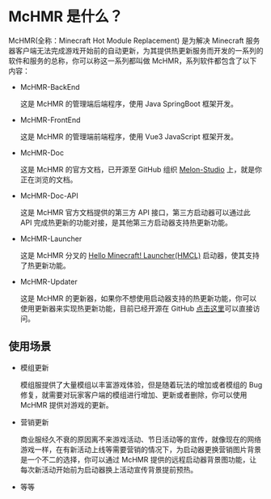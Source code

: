 # McHMR 是什么？

McHMR(全称：Minecraft Hot Module Replacement) 是为解决 Minecraft 服务器客户端无法完成游戏开始前的自动更新，为其提供热更新服务而开发的一系列的软件和服务的总称，你可以称这一系列都叫做 McHMR，系列软件都包含了以下内容：

- McHMR-BackEnd

   这是 McHMR 的管理端后端程序，使用 Java SpringBoot 框架开发。

- McHMR-FrontEnd

    这是 McHMR 的管理端前端程序，使用 Vue3 JavaScript 框架开发。

- McHMR-Doc

    这是 McHMR 的官方文档，已开源至 GitHub 组织 [Melon-Studio](https://github.com/Melon-Studio) 上，就是你正在浏览的文档。

- McHMR-Doc-API

    这是 McHMR 官方文档提供的第三方 API 接口，第三方启动器可以通过此 API 完成热更新的功能对接，是其他第三方启动器支持热更新功能。

- McHMR-Launcher

    这是 McHMR 分叉的 [Hello Minecraft! Launcher(HMCL)](https://github.com/HMCL-dev/HMCL) 启动器，使其支持了热更新功能。

- McHMR-Updater

    这是 McHMR 的更新器，如果你不想使用启动器支持的热更新功能，你可以使用更新器来实现热更新功能，目前已经开源在 GitHub [点击这里](https://github.com/Melon-Studio/McHMR-Updater-v2)可以直接访问。

## 使用场景

- 模组更新

    模组服提供了大量模组以丰富游戏体验，但是随着玩法的增加或者模组的 Bug 修复，就需要对玩家客户端的模组进行增加、更新或者删除，你可以使用 McHMR 提供对游戏的更新。

- 营销更新

    商业服经久不衰的原因离不来游戏活动、节日活动等的宣传，就像现在的网络游戏一样，在有新活动上线等需要营销的情况下，为启动器更换营销图片背景是一个不二的选择，你可以通过 McHMR 提供的远程启动器背景图功能，让每次新活动开始前为启动器换上活动宣传背景提前预热。

- 等等
